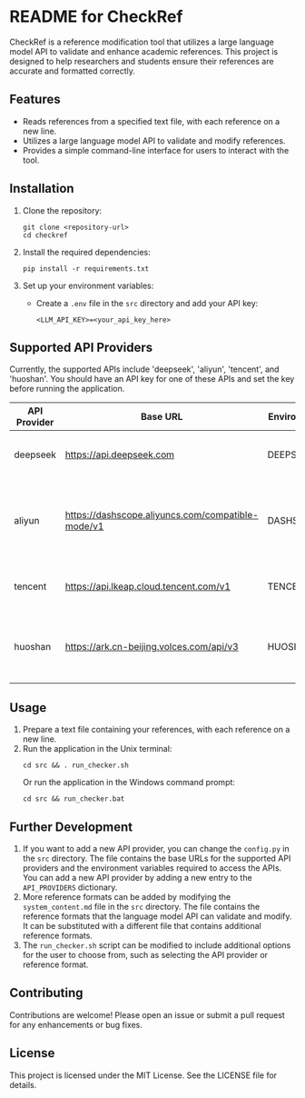 # README for CheckRef

CheckRef is a reference modification tool that utilizes a large language model API to validate and enhance academic references. This project is designed to help researchers and students ensure their references are accurate and formatted correctly.

## Features

- Reads references from a specified text file, with each reference on a new line.
- Utilizes a large language model API to validate and modify references.
- Provides a simple command-line interface for users to interact with the tool.

## Installation

1. Clone the repository:
   ```
   git clone <repository-url>
   cd checkref
   ```

2. Install the required dependencies:
   ```
   pip install -r requirements.txt
   ```

3. Set up your environment variables:
   - Create a `.env` file in the `src` directory and add your API key:
     ```
     <LLM_API_KEY>=<your_api_key_here>
     ```

## Supported API Providers
   Currently, the supported APIs include 'deepseek', 'aliyun', 'tencent', and 'huoshan'. You should have an API key for one of these APIs and set the key before running the application.

| API Provider | Base URL | Environment Variable | Available Models |
|-------------|----------|---------------------|-----------------|
| deepseek | https://api.deepseek.com | DEEPSEEK_API_KEY | deepseek-chat, deepseek-reasoning |
| aliyun | https://dashscope.aliyuncs.com/compatible-mode/v1 | DASHSCOPE_API_KEY | deepseek-r1, deepseek-v3, qwen-max, qwen-turbo |
| tencent | https://api.lkeap.cloud.tencent.com/v1 | TENCENT_API_KEY | deepseek-r1, deepseek-v3 |
| huoshan | https://ark.cn-beijing.volces.com/api/v3 | HUOSHAN_API_KEY | deepseek-r1-250120, deepseek-v3-241226 |

## Usage

1. Prepare a text file containing your references, with each reference on a new line.
2. Run the application in the Unix terminal:
   ```
   cd src && . run_checker.sh
   ```
   Or run the application in the Windows command prompt:
   ```
   cd src && run_checker.bat
   ```
   

## Further Development
1. If you want to add a new API provider, you can change the `config.py` in the `src` directory. The file contains the base URLs for the supported API providers and the environment variables required to access the APIs. You can add a new API provider by adding a new entry to the `API_PROVIDERS` dictionary.
2. More reference formats can be added by modifying the `system_content.md` file in the `src` directory. The file contains the reference formats that the language model API can validate and modify. It can be substituted with a different file that contains additional reference formats.
3. The `run_checker.sh` script can be modified to include additional options for the user to choose from, such as selecting the API provider or reference format.

## Contributing

Contributions are welcome! Please open an issue or submit a pull request for any enhancements or bug fixes.

## License

This project is licensed under the MIT License. See the LICENSE file for details.